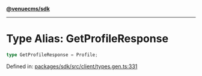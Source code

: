 [**@venuecms/sdk**](../Index.md)

***

# Type Alias: GetProfileResponse

```ts
type GetProfileResponse = Profile;
```

Defined in: [packages/sdk/src/client/types.gen.ts:331](https://github.com/venuecms/sdk/blob/aa6bf5e2569259dec55e399babe648ca7df4042f/packages/sdk/src/client/types.gen.ts#L331)
